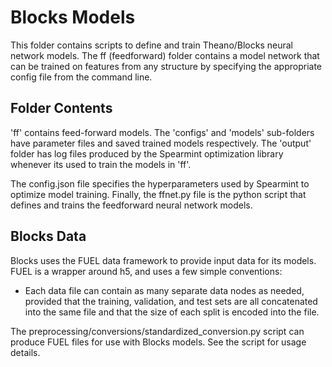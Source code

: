 # Blocks Models
This folder contains scripts to define and train Theano/Blocks neural network models. The
ff (feedforward) folder contains a model network that can be trained on features from
any structure by specifying the appropriate config file from the command line.

## Folder Contents
'ff' contains feed-forward models. The 'configs' and 'models' sub-folders have parameter
files and saved trained models respectively. The 'output' folder has log files produced
by the Spearmint optimization library whenever its used to train the models in 'ff'.


The config.json file specifies the hyperparameters used by Spearmint to optimize model
training. Finally, the ffnet.py file is the python script that defines and trains
the feedforward neural network models.

## Blocks Data
Blocks uses the FUEL data framework to provide input data for its models. FUEL
is a wrapper around h5, and uses a few simple conventions:
- Each data file can contain as many separate data nodes as needed, provided that
the training, validation, and test sets are all concatenated into the same file
and that the size of each split is encoded into the file.


The preprocessing/conversions/standardized_conversion.py script can produce FUEL
files for use with Blocks models. See the script for usage details.

